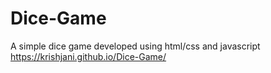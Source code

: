 # Dice-Game

A simple dice game developed using html/css and javascript
https://krishjani.github.io/Dice-Game/
